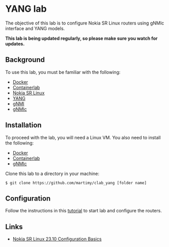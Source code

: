 # YANG lab

The objective of this lab is to configure Nokia SR Linux routers using gNMIc interface and YANG models.

**This lab is being updated regularly, so please make sure you watch for updates.**


## Background

To use this lab, you must be familiar with the following:

- [Docker](https://www.docker.com/)
- [Containerlab](https://containerlab.dev/)
- [Nokia SR Linux](https://www.nokia.com/networks/ip-networks/service-router-linux-NOS/)
- [YANG](https://datatracker.ietf.org/doc/html/rfc7950)
- [gNMI](https://github.com/openconfig/gnmi)
- [gNMIc](https://gnmic.openconfig.net/)

## Installation

To proceed with the lab, you will need a Linux VM. You also need to install the following:

- [Docker](https://docs.docker.com/engine/install/ubuntu/)
- [Containerlab](https://containerlab.dev/install/)
- [gNMIc](https://gnmic.openconfig.net/install/)

Clone this lab to a directory in your machine:

```
$ git clone https://github.com/martimy/clab_yang [folder name]
```

## Configuration

Follow the instructions in this [tutorial](docs/tutorial.md) to start lab and configure the routers.

## Links

- [Nokia SR Linux 23.10 Configuration Basics](https://documentation.nokia.com/srlinux/23-10/title/basics.html)
